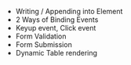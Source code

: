 - Writing / Appending into Element
- 2 Ways of Binding Events
- Keyup event, Click event
- Form Validation
- Form Submission
- Dynamic Table rendering 